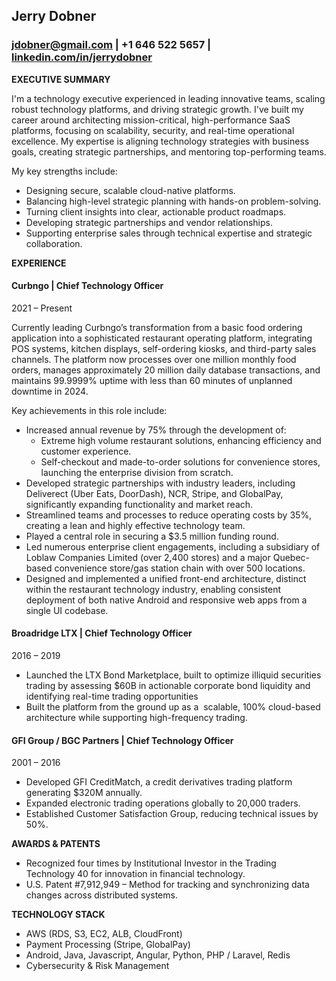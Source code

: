 ## Jerry Dobner
### [jdobner@gmail.com](mailto\:jdobner@gmail.com) | +1 646 522 5657 | [linkedin.com/in/jerrydobner](https://www.linkedin.com/in/jerrydobner)

**EXECUTIVE SUMMARY**

I'm a technology executive experienced in leading innovative teams, scaling robust technology platforms, and driving strategic growth. I've built my career around architecting mission-critical, high-performance SaaS platforms, focusing on scalability, security, and real-time operational excellence. My expertise is aligning technology strategies with business goals, creating strategic partnerships, and mentoring top-performing teams.

My key strengths include:

- Designing secure, scalable cloud-native platforms.
- Balancing high-level strategic planning with hands-on problem-solving.
- Turning client insights into clear, actionable product roadmaps.
- Developing strategic partnerships and vendor relationships.
- Supporting enterprise sales through technical expertise and strategic collaboration.

**EXPERIENCE**

#### Curbngo | Chief Technology Officer
2021 – Present

Currently leading Curbngo’s transformation from a basic food ordering application into a sophisticated restaurant operating platform, integrating POS systems, kitchen displays, self-ordering kiosks, and third-party sales channels. The platform now processes over one million monthly food orders, manages approximately 20 million daily database transactions, and maintains 99.9999% uptime with less than 60 minutes of unplanned downtime in 2024.  

Key achievements in this role include:

- Increased annual revenue by 75% through the development of:
  - Extreme high volume restaurant solutions, enhancing efficiency and customer experience.
  - Self-checkout and made-to-order solutions for convenience stores, launching the enterprise division from scratch.
- Developed strategic partnerships with industry leaders, including Deliverect (Uber Eats, DoorDash), NCR, Stripe, and GlobalPay, significantly expanding  functionality and market reach.
- Streamlined teams and processes to reduce operating costs by 35%, creating a lean and highly effective technology team.
- Played a central role in securing a \$3.5 million funding round.
- Led numerous enterprise client engagements, including a subsidiary of Loblaw Companies Limited (over 2,400 stores) and a major Quebec-based convenience store/gas station chain with over 500 locations.
- Designed and implemented a unified front-end architecture, distinct within the restaurant technology industry, enabling consistent deployment of both native Android and responsive web apps from a single  UI codebase.

#### Broadridge LTX | Chief Technology Officer
2016 – 2019

- Launched the LTX Bond Marketplace, built to optimize illiquid securities trading by assessing \$60B in actionable corporate bond liquidity and identifying real-time trading opportunities
- Built the platform from the ground up as a  scalable, 100% cloud-based architecture while supporting high-frequency trading.

#### GFI Group / BGC Partners | Chief Technology Officer
2001 – 2016

- Developed GFI CreditMatch, a credit derivatives trading platform generating \$320M annually.
- Expanded electronic trading operations globally to 20,000 traders.
- Established Customer Satisfaction Group, reducing technical issues by 50%.

**AWARDS & PATENTS**

- Recognized four times by Institutional Investor in the Trading Technology 40 for innovation in financial technology.
- U.S. Patent #7,912,949 – Method for tracking and synchronizing data changes across distributed systems.

**TECHNOLOGY STACK**

- AWS (RDS, S3, EC2, ALB, CloudFront)
- Payment Processing (Stripe, GlobalPay)
- Android, Java, Javascript, Angular, Python, PHP / Laravel, Redis
- Cybersecurity & Risk Management
